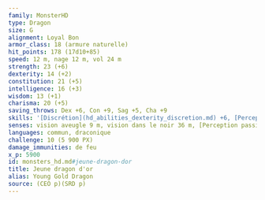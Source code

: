 ```yaml
---
family: MonsterHD
type: Dragon
size: G
alignment: Loyal Bon
armor_class: 18 (armure naturelle)
hit_points: 178 (17d10+85)
speed: 12 m, nage 12 m, vol 24 m
strength: 23 (+6)
dexterity: 14 (+2)
constitution: 21 (+5)
intelligence: 16 (+3)
wisdom: 13 (+1)
charisma: 20 (+5)
saving_throws: Dex +6, Con +9, Sag +5, Cha +9
skills: '[Discrétion](hd_abilities_dexterity_discretion.md) +6, [Perception](hd_abilities_wisdom_perception.md) +9, [Perspicacité](hd_abilities_wisdom_perspicacite.md) +5, [Persuasion](hd_abilities_charisma_persuasion.md) +9'
senses: vision aveugle 9 m, vision dans le noir 36 m, [Perception passive](hd_abilities_dexterity_perception_passive.md) 19
languages: commun, draconique
challenge: 10 (5 900 PX)
damage_immunities: de feu
x_p: 5900
id: monsters_hd.md#jeune-dragon-dor
title: Jeune dragon d'or
alias: Young Gold Dragon
source: (CEO p)(SRD p)
---
```


